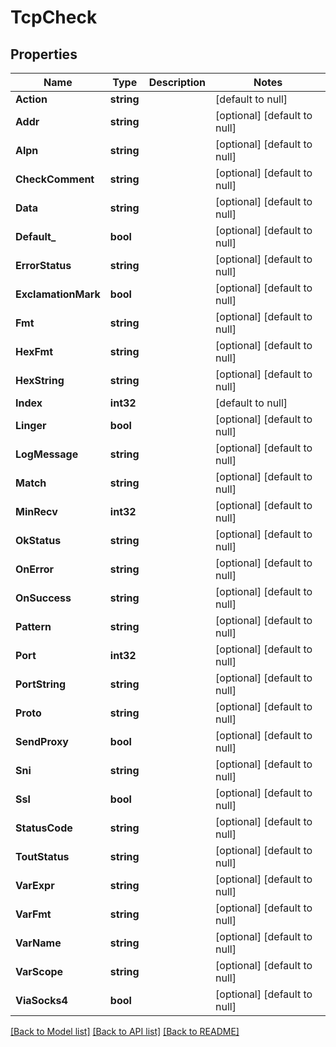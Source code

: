 # TcpCheck

## Properties
Name | Type | Description | Notes
------------ | ------------- | ------------- | -------------
**Action** | **string** |  | [default to null]
**Addr** | **string** |  | [optional] [default to null]
**Alpn** | **string** |  | [optional] [default to null]
**CheckComment** | **string** |  | [optional] [default to null]
**Data** | **string** |  | [optional] [default to null]
**Default_** | **bool** |  | [optional] [default to null]
**ErrorStatus** | **string** |  | [optional] [default to null]
**ExclamationMark** | **bool** |  | [optional] [default to null]
**Fmt** | **string** |  | [optional] [default to null]
**HexFmt** | **string** |  | [optional] [default to null]
**HexString** | **string** |  | [optional] [default to null]
**Index** | **int32** |  | [default to null]
**Linger** | **bool** |  | [optional] [default to null]
**LogMessage** | **string** |  | [optional] [default to null]
**Match** | **string** |  | [optional] [default to null]
**MinRecv** | **int32** |  | [optional] [default to null]
**OkStatus** | **string** |  | [optional] [default to null]
**OnError** | **string** |  | [optional] [default to null]
**OnSuccess** | **string** |  | [optional] [default to null]
**Pattern** | **string** |  | [optional] [default to null]
**Port** | **int32** |  | [optional] [default to null]
**PortString** | **string** |  | [optional] [default to null]
**Proto** | **string** |  | [optional] [default to null]
**SendProxy** | **bool** |  | [optional] [default to null]
**Sni** | **string** |  | [optional] [default to null]
**Ssl** | **bool** |  | [optional] [default to null]
**StatusCode** | **string** |  | [optional] [default to null]
**ToutStatus** | **string** |  | [optional] [default to null]
**VarExpr** | **string** |  | [optional] [default to null]
**VarFmt** | **string** |  | [optional] [default to null]
**VarName** | **string** |  | [optional] [default to null]
**VarScope** | **string** |  | [optional] [default to null]
**ViaSocks4** | **bool** |  | [optional] [default to null]

[[Back to Model list]](../README.md#documentation-for-models) [[Back to API list]](../README.md#documentation-for-api-endpoints) [[Back to README]](../README.md)


